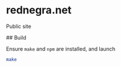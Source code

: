 # rednegra.net

Public site

## Build

Ensure `make` and `npm` are installed, and launch

```bash
make
```
